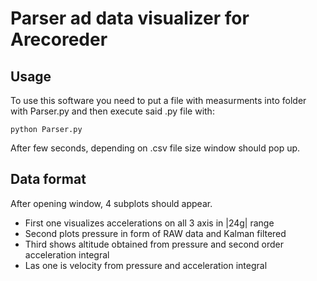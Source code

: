 # Parser ad data visualizer for Arecoreder 

## Usage

To use this software you need to put a file with measurments into folder with Parser.py and then execute said .py file with:

```shell
python Parser.py
```

After few seconds, depending on .csv file size window should pop up. 

## Data format

After opening window, 4 subplots should appear. 
* First one visualizes accelerations on all 3 axis in |24g| range
* Second plots pressure in form of RAW data and Kalman filtered
* Third shows altitude obtained from pressure and second order acceleration integral
* Las one is velocity from pressure and acceleration integral